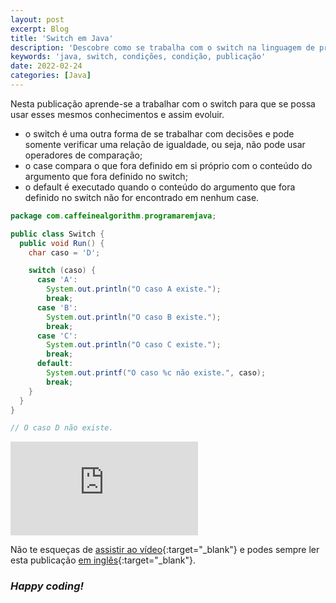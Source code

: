 ```yaml
---
layout: post
excerpt: Blog
title: 'Switch em Java'
description: 'Descobre como se trabalha com o switch na linguagem de programação Java. Obtém respostas às tuas dúvidas com a teoria e os exemplos apresentados.'
keywords: 'java, switch, condições, condição, publicação'
date: 2022-02-24
categories: [Java]
---
```


Nesta publicação aprende-se a trabalhar com o switch para que se possa usar esses mesmos conhecimentos e assim evoluir.

- o switch é uma outra forma de se trabalhar com decisões e pode somente verificar uma relação de igualdade, ou seja, não pode usar operadores de comparação;
- o case compara o que fora definido em si próprio com o conteúdo do argumento que fora definido no switch;
- o default é executado quando o conteúdo do argumento que fora definido no switch não for encontrado em nenhum case.

```java
package com.caffeinealgorithm.programaremjava;

public class Switch {
  public void Run() {
    char caso = 'D';

    switch (caso) {
      case 'A':
        System.out.println("O caso A existe.");
        break;
      case 'B':
        System.out.println("O caso B existe.");
        break;
      case 'C':
        System.out.println("O caso C existe.");
        break;
      default:
        System.out.printf("O caso %c não existe.", caso);
        break;
    }
  }
}

// O caso D não existe.
```

<div class="video-container">
  <iframe src="https://www.youtube.com/embed/445d_X4N6OI" frameborder="0" allowfullscreen></iframe>
</div>

Não te esqueças de [assistir ao vídeo](https://youtu.be/445d_X4N6OI){:target="\_blank"} e podes sempre ler esta publicação [em inglês](https://nelsonsilvadev.com/blog/switch-in-java/){:target="\_blank"}.

### _Happy coding!_
